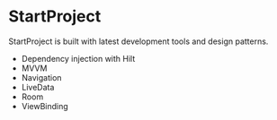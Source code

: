 # StartProject
StartProject is built with latest development tools and design patterns.
- Dependency injection with Hilt
- MVVM
- Navigation
- LiveData
- Room
- ViewBinding